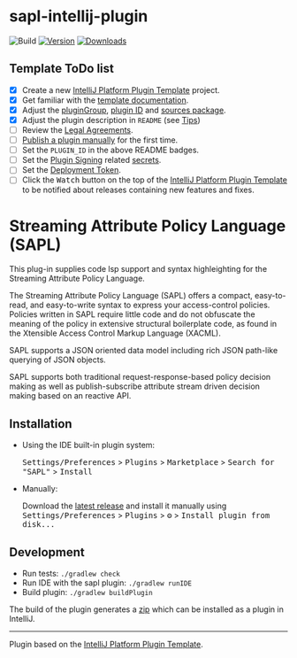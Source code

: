 # sapl-intellij-plugin

![Build](https://github.com/heutelbeck/sapl-intellij-plugin/workflows/Build/badge.svg)
[![Version](https://img.shields.io/jetbrains/plugin/v/PLUGIN_ID.svg)](https://plugins.jetbrains.com/plugin/PLUGIN_ID)
[![Downloads](https://img.shields.io/jetbrains/plugin/d/PLUGIN_ID.svg)](https://plugins.jetbrains.com/plugin/PLUGIN_ID)

## Template ToDo list
- [x] Create a new [IntelliJ Platform Plugin Template][template] project.
- [X] Get familiar with the [template documentation][template].
- [X] Adjust the [pluginGroup](./gradle.properties), [plugin ID](./src/main/resources/META-INF/plugin.xml) and [sources package](./src/main/kotlin).
- [X] Adjust the plugin description in `README` (see [Tips][docs:plugin-description])
- [ ] Review the [Legal Agreements](https://plugins.jetbrains.com/docs/marketplace/legal-agreements.html?from=IJPluginTemplate).
- [ ] [Publish a plugin manually](https://plugins.jetbrains.com/docs/intellij/publishing-plugin.html?from=IJPluginTemplate) for the first time.
- [ ] Set the `PLUGIN_ID` in the above README badges.
- [ ] Set the [Plugin Signing](https://plugins.jetbrains.com/docs/intellij/plugin-signing.html?from=IJPluginTemplate) related [secrets](https://github.com/JetBrains/intellij-platform-plugin-template#environment-variables).
- [ ] Set the [Deployment Token](https://plugins.jetbrains.com/docs/marketplace/plugin-upload.html?from=IJPluginTemplate).
- [ ] Click the <kbd>Watch</kbd> button on the top of the [IntelliJ Platform Plugin Template][template] to be notified about releases containing new features and fixes.

<!-- Plugin description -->
# Streaming Attribute Policy Language (SAPL)

This plug-in supplies code lsp support and syntax highleighting for the Streaming Attribute Policy Language.

The Streaming Attribute Policy Language (SAPL) offers a compact, easy-to-read, and easy-to-write syntax to express your
access-control policies. Policies written in SAPL require little code and do not obfuscate the meaning of the policy in
extensive structural boilerplate code, as found in the Xtensible Access Control Markup Language (XACML).

SAPL supports a JSON oriented data model including rich JSON path-like querying of JSON objects.

SAPL supports both traditional request-response-based policy decision making as well as publish-subscribe attribute
stream driven decision making based on an reactive API.
<!-- Plugin description end -->

## Installation

- Using the IDE built-in plugin system:
  
  <kbd>Settings/Preferences</kbd> > <kbd>Plugins</kbd> > <kbd>Marketplace</kbd> > <kbd>Search for "SAPL"</kbd> >
  <kbd>Install</kbd>
  
- Manually:

  Download the [latest release](https://github.com/heutelbeck/sapl-intellij-plugin/releases/latest) and install it manually using
  <kbd>Settings/Preferences</kbd> > <kbd>Plugins</kbd> > <kbd>⚙️</kbd> > <kbd>Install plugin from disk...</kbd>

## Development

- Run tests: `./gradlew check`
- Run IDE with the sapl plugin: `./gradlew runIDE`
- Build plugin: `./gradlew buildPlugin`

The build of the plugin generates a [zip](build/distributions/sapl-intellij-plugin-3.0.0-SNAPSHOT.zip) which can be installed as a plugin in IntelliJ.

---
Plugin based on the [IntelliJ Platform Plugin Template][template].

[template]: https://github.com/JetBrains/intellij-platform-plugin-template
[docs:plugin-description]: https://plugins.jetbrains.com/docs/intellij/plugin-user-experience.html#plugin-description-and-presentation
